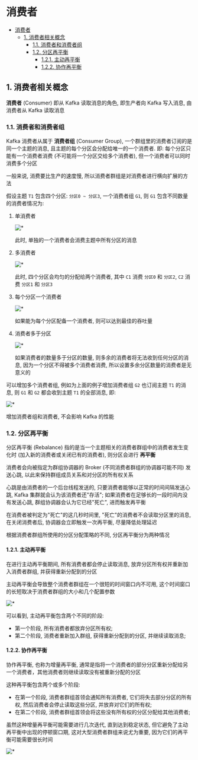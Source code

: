 # 消费者

- [消费者](#消费者)
  - [1. 消费者相关概念](#1-消费者相关概念)
    - [1.1. 消费者和消费者组](#11-消费者和消费者组)
    - [1.2. 分区再平衡](#12-分区再平衡)
      - [1.2.1. 主动再平衡](#121-主动再平衡)
      - [1.2.2. 协作再平衡](#122-协作再平衡)

## 1. 消费者相关概念

**消费者** (Consumer) 即从 Kafka 读取消息的角色, 即生产者向 Kafka 写入消息, 由消费者从 Kafka 读取消息

### 1.1. 消费者和消费者组

Kafka 消费者从属于 **消费者组** (Consumer Group), 一个群组里的消费者订阅的是同一个主题的消息, 且主题的每个分区会分配给唯一的一个消费者. 即: 每个分区只能有一个消费者消费 (不可能将一个分区交给多个消费者), 但一个消费者可以同时消费多个分区

一般来说, 消费要比生产的速度慢, 所以消费者群组是对消费者进行横向扩展的方法

假设主题 `T1` 包含四个分区: `分区0 ~ 分区3`, 一个消费者组 `G1`, 则 `G1` 包含不同数量的消费者情况为:

1. 单消费者

   ![*](./../assets/consumer-group-one-consumer.png)

   此时, 单独的一个消费者会消费主题中所有分区的消息

2. 多消费者

   ![*](./../assets/consumer-group-two-consumer.png)

   此时, 四个分区会均匀的分配给两个消费者, 其中 `C1` 消费 `分区0` 和 `分区2`, `C2` 消费 `分区1` 和 `分区3`

3. 每个分区一个消费者

   ![*](./../assets/consumer-group-four-consumer.png)

   如果能为每个分区配备一个消费者, 则可以达到最佳的吞吐量

4. 消费者多于分区

   ![*](./../assets/consumer-group-five-consumer.png)

   如果消费者的数量多于分区的数量, 则多余的消费者将无法收到任何分区的消息, 因为一个分区不得被多个消费者消费, 所以设置多余分区数量的消费者是无意义的

可以增加多个消费者组, 例如为上面的例子增加消费者组 `G2` 也订阅主题 `T1` 的消息, 则 `G1` 和 `G2` 都会收到主题 `T1` 的全部消息, 即:

![*](../assets/multi-consumer-group.png)

增加消费者组和消费者, 不会影响 Kafka 的性能

### 1.2. 分区再平衡

分区再平衡 (Rebalance) 指的是当一个主题相关的消费者群组中的消费者发生变化时 (加入新的消费者或关闭已有的消费者), 则分区会进行 **再平衡**

消费者会向被指定为群组协调器的 Broker (不同消费者群组的协调器可能不同) 发送心跳, 以此来保持群组成员关系和对分区的所有权关系

心跳是由消费者的一个后台线程发送的, 只要消费者能够以正常的时间间隔发送心跳, Kafka 集群就会认为该消费者还"存活"; 如果消费者在足够长的一段时间内没有发送心跳, 群组协调器会认为它已经"死亡", 进而触发再平衡

在消费者被判定为"死亡"的这几秒时间里, "死亡"的消费者不会读取分区里的消息, 在关闭消费者后, 协调器会立即触发一次再平衡, 尽量降低处理延迟

根据消费者群组所使用的分区分配策略的不同, 分区再平衡分为两种情况

#### 1.2.1. 主动再平衡

在进行主动再平衡期间, 所有消费者都会停止读取消息, 放弃分区所有权并重新加入消费者群组, 并获得重新分配到的分区

主动再平衡会导致整个消费者群组在一个很短的时间窗口内不可用, 这个时间窗口的长短取决于消费者群组的大小和几个配置参数

![*](./../assets/active-rebalance.png)

可以看到, 主动再平衡包含两个不同的阶段:

- 第一个阶段, 所有消费者都放弃分区所有权;
- 第二个阶段, 消费者重新加入群组, 获得重新分配到的分区, 并继续读取消息;

#### 1.2.2. 协作再平衡

协作再平衡, 也称为增量再平衡, 通常是指将一个消费者的部分分区重新分配给另一个消费者，其他消费者则继续读取没有被重新分配的分区

这种再平衡包含两个或多个阶段:

- 在第一个阶段, 消费者群组首领会通知所有消费者, 它们将失去部分分区的所有权, 然后消费者会停止读取这些分区, 并放弃对它们的所有权;
- 在第二个阶段, 消费者群组首领会将这些没有所有权的分区分配给其他消费者;

虽然这种增量再平衡可能需要进行几次迭代, 直到达到稳定状态, 但它避免了主动再平衡中出现的停顿窗口期, 这对大型消费者群组来说尤为重要, 因为它们的再平衡可能需要很长时间

![*](../assets/cooperation-rebalance.png)

